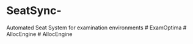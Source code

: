 # SeatSync-
Automated Seat System for examination environments
#   E x a m O p t i m a  
 #   A l l o c E n g i n e  
 #   A l l o c E n g i n e  
 